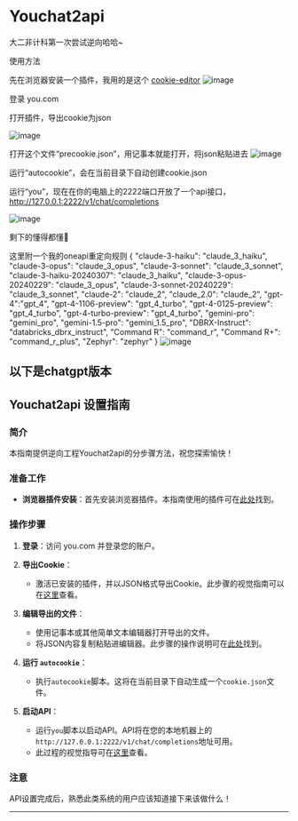 # Youchat2api
大二非计科第一次尝试逆向哈哈~


使用方法

先在浏览器安装一个插件，我用的是这个 [cookie-editor](https://microsoftedge.microsoft.com/addons/detail/cookieeditor/neaplmfkghagebokkhpjpoebhdledlfi?hl=zh-CN)
![image](https://github.com/leezhuuu/Youchat2api/assets/69389053/afbf1f99-3ab1-4946-86c7-9d6778b15c48)

登录 you.com

打开插件，导出cookie为json

![image](https://github.com/leezhuuu/Youchat2api/assets/69389053/94e743af-18a6-42b0-8a32-cd83fd9564bf)

打开这个文件“precookie.json”，用记事本就能打开，将json粘贴进去
![image](https://github.com/leezhuuu/Youchat2api/assets/69389053/ab3ee97b-9632-408d-87ee-df287c5d8136)

运行“autocookie”，会在当前目录下自动创建cookie.json

运行“you”，现在在你的电脑上的2222端口开放了一个api接口，http://127.0.0.1:2222/v1/chat/completions

![image](https://github.com/leezhuuu/Youchat2api/assets/69389053/bf43bff4-18ae-4696-82cc-e23d245064d6)

剩下的懂得都懂🤭


这里附一个我的oneapi重定向规则
{
  "claude-3-haiku": "claude_3_haiku",
  "claude-3-opus": "claude_3_opus",
  "claude-3-sonnet": "claude_3_sonnet",
  "claude-3-haiku-20240307": "claude_3_haiku",
  "claude-3-opus-20240229": "claude_3_opus",
  "claude-3-sonnet-20240229": "claude_3_sonnet",
  "claude-2": "claude_2",
  "claude_2.0": "claude_2",
  "gpt-4":"gpt_4",
  "gpt-4-1106-preview": "gpt_4_turbo",
  "gpt-4-0125-preview": "gpt_4_turbo",
  "gpt-4-turbo-preview": "gpt_4_turbo",
  "gemini-pro": "gemini_pro",
  "gemini-1.5-pro": "gemini_1.5_pro",
  "DBRX-Instruct": "databricks_dbrx_instruct",
  "Command R": "command_r",
  "Command R+": "command_r_plus",
  "Zephyr": "zephyr"
}
![image](https://github.com/leezhuuu/Youchat2api/assets/69389053/78e96c05-1511-4be7-8b02-1d2d47e53522)




以下是chatgpt版本
---

## Youchat2api 设置指南

### 简介
本指南提供逆向工程Youchat2api的分步骤方法，祝您探索愉快！

### 准备工作
- **浏览器插件安装**：首先安装浏览器插件。本指南使用的插件可在[此处](https://github.com/leezhuuu/Youchat2api/assets/69389053/afbf1f99-3ab1-4946-86c7-9d6778b15c48)找到。

### 操作步骤

1. **登录**：访问 you.com 并登录您的账户。

2. **导出Cookie**：
   - 激活已安装的插件，并以JSON格式导出Cookie。此步骤的视觉指南可以在[这里](https://github.com/leezhuuu/Youchat2api/assets/69389053/94e743af-18a6-42b0-8a32-cd83fd9564bf)查看。

3. **编辑导出的文件**：
   - 使用记事本或其他简单文本编辑器打开导出的文件。
   - 将JSON内容复制粘贴进编辑器。此步骤的操作说明可在[此处](https://github.com/leezhuuu/Youchat2api/assets/69389053/ab3ee97b-9632-408d-87ee-df287c5d8136)找到。

4. **运行 `autocookie`**：
   - 执行`autocookie`脚本。这将在当前目录下自动生成一个`cookie.json`文件。

5. **启动API**：
   - 运行`you`脚本以启动API。API将在您的本地机器上的`http://127.0.0.1:2222/v1/chat/completions`地址可用。
   - 此过程的视觉指导可在[这里](https://github.com/leezhuuu/Youchat2api/assets/69389053/bf43bff4-18ae-4696-82cc-e23d245064d6)查看。

### 注意
API设置完成后，熟悉此类系统的用户应该知道接下来该做什么！

---
